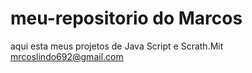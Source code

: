 # meu-repositorio do Marcos
aqui esta meus projetos de Java Script e Scrath.Mit
mrcoslindo692@gmail.com
